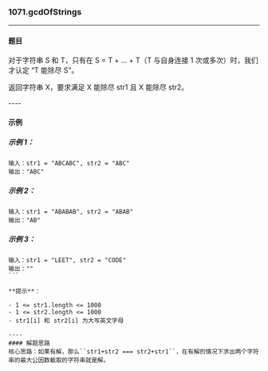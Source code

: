 ### 1071.gcdOfStrings
----
#### 题目
对于字符串 S 和 T，只有在 S = T + ... + T（T 与自身连接 1 次或多次）时，我们才认定 “T 能除尽 S”。

返回字符串 X，要求满足 X 能除尽 str1 且 X 能除尽 str2。

---- 
#### 示例

##### 示例 1：

```
输入：str1 = "ABCABC", str2 = "ABC"
输出："ABC"
```

##### 示例 2：

```
输入：str1 = "ABABAB", str2 = "ABAB"
输出："AB"
```

##### 示例 3：

```
输入：str1 = "LEET", str2 = "CODE"
输出：""
``` 

**提示**：

- 1 <= str1.length <= 1000
- 1 <= str2.length <= 1000
- str1[i] 和 str2[i] 为大写英文字母

----
#### 解题思路
核心思路：如果有解，那么``str1+str2 === str2+str1``，在有解的情况下求出两个字符串的最大公因数截取的字符串就是解。